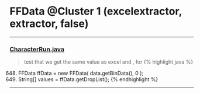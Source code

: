 # FFData @Cluster 1 (excelextractor, extractor, false)

***

### [CharacterRun.java](https://searchcode.com/codesearch/view/97384484/)
> test that we get the same value as excel and , for 
{% highlight java %}
648. FFData ffData = new FFData( data.getBinData(), 0 );
650. String[] values = ffData.getDropList();
{% endhighlight %}

***

